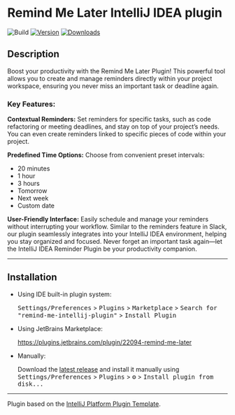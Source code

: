 # Remind Me Later IntelliJ IDEA plugin

![Build](https://github.com/anton-erofeev/remind-me-intellij-plugin/workflows/Build/badge.svg)
[![Version](https://img.shields.io/jetbrains/plugin/v/com.github.antonerofeev.intellijplugin.remindme)](https://plugins.jetbrains.com/plugin/22094-remind-me-later)
[![Downloads](https://img.shields.io/jetbrains/plugin/d/com.github.antonerofeev.intellijplugin.remindme.svg)](https://plugins.jetbrains.com/plugin/22094-remind-me-later)

## Description
<!-- Plugin description -->
Boost your productivity with the Remind Me Later Plugin! This powerful tool allows you to create and manage reminders directly within your project workspace, ensuring you never miss an important task or deadline again.

### **Key Features:**

**Contextual Reminders:** Set reminders for specific tasks, such as code refactoring or meeting deadlines, and stay on top of your project’s needs. You can even create reminders linked to specific pieces of code within your project.

**Predefined Time Options:** Choose from convenient preset intervals:
- 20 minutes
- 1 hour
- 3 hours
- Tomorrow
- Next week
- Custom date

**User-Friendly Interface:** Easily schedule and manage your reminders without interrupting your workflow.
Similar to the reminders feature in Slack, our plugin seamlessly integrates into your IntelliJ IDEA environment, helping you stay organized and focused. Never forget an important task again—let the IntelliJ IDEA Reminder Plugin be your productivity companion.
<!-- Plugin description end -->

---

## Installation

- Using IDE built-in plugin system:
  
  <kbd>Settings/Preferences</kbd> > <kbd>Plugins</kbd> > <kbd>Marketplace</kbd> > <kbd>Search for "remind-me-intellij-plugin"</kbd> >
  <kbd>Install Plugin</kbd>

- Using JetBrains Marketplace:

  https://plugins.jetbrains.com/plugin/22094-remind-me-later
  
- Manually:

  Download the [latest release](https://github.com/anton-erofeev/remind-me-intellij-plugin/releases/latest) and install it manually using
  <kbd>Settings/Preferences</kbd> > <kbd>Plugins</kbd> > <kbd>⚙️</kbd> > <kbd>Install plugin from disk...</kbd>


---
Plugin based on the [IntelliJ Platform Plugin Template][template].

[template]: https://github.com/JetBrains/intellij-platform-plugin-template
[docs:plugin-description]: https://plugins.jetbrains.com/docs/intellij/plugin-user-experience.html#plugin-description-and-presentation